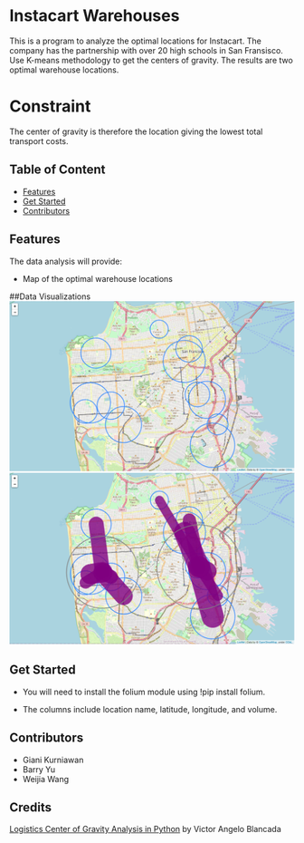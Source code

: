 # Instacart Warehouses
This is a program to analyze the optimal locations for Instacart. The company has the partnership with over 20 high schools in San Fransisco. Use K-means methodology to get the centers of gravity. The results are two optimal warehouse locations.

# Constraint
The center of gravity is therefore the location giving the lowest total transport costs.

## Table of Content
* [Features](https://github.com/byu5/InstacartWarehouse/blob/main/README.md#features)
* [Get Started](https://github.com/byu5/InstacartWarehouse/blob/main/README.md#get-started)
* [Contributors](https://github.com/byu5/InstacartWarehouse/blob/main/README.md#contributors)


## Features
The data analysis will provide:
- Map of the optimal warehouse locations

##Data Visualizations
![image1](map.png)
![image2](optimal_loc.png)

## Get Started
+ You will need to install the folium module using !pip install folium.

+ The columns include location name, latitude, longitude, and volume.


## Contributors

- Giani Kurniawan
- Barry Yu
- Weijia Wang

## Credits
[Logistics Center of Gravity Analysis in Python](https://medium.com/analytics-vidhya/logistics-center-of-gravity-analysis-in-python-a21ad034f849) by Victor Angelo Blancada
